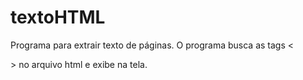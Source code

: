 # textoHTML
Programa para extrair texto de páginas. O programa busca as tags <<p>> no arquivo html e exibe na tela.
